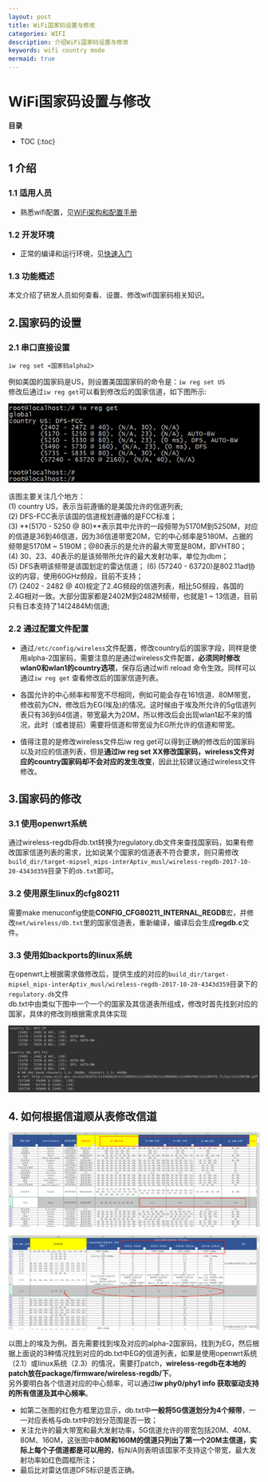 ```yaml
---
layout: post
title: WiFi国家码设置与修改
categories: WIFI
description: 介绍WiFi国家码设置与修改
keywords: wifi country mode
mermaid: true
---
```

# WiFi国家码设置与修改

**目录**  
* TOC
{:toc}


## 1 介绍

### 1.1 适用人员  

 - 熟悉wifi配置，见[WiFi架构和配置手册](https://siflower.github.io/2020/08/12/wifi_architecture_and_configuration_manual/)

### 1.2 开发环境  

 - 正常的编译和运行环境，见[快速入门](https://siflower.github.io/2020/08/05/quick_start/)

### 1.3 功能概述  

本文介绍了研发人员如何查看、设置、修改wifi国家码相关知识。


## 2.国家码的设置    

### 2.1 串口直接设置  
`iw reg set <国家码alpha2>`   

例如美国的国家码是US，则设置美国国家码的命令是：`iw reg set US`  
修改后通过`iw reg get`可以看到修改后的国家信道，如下图所示:  

![get.png](/assets/images/wifi_country_mode/get.png)  

该图主要关注几个地方：  
(1) country US，表示当前遵循的是美国允许的信道列表;  
(2) DFS-FCC表示该国的信道规划遵循的是FCC标准；  
(3) **(5170 - 5250 @ 80)**表示其中允许的一段频带为5170M到5250M，对应的信道是36到46信道，因为36信道带宽20M，它的中心频率是5180M，占据的频带是5170M ~ 5190M；@80表示的是允许的最大带宽是80M，即VHT80；  	
(4) 30、23、40表示的是该频带所允许的最大发射功率，单位为dbm；  
(5) DFS表明该频带是该国划定的雷达信道； 
(6) (57240 - 63720)是802.11ad协议的内容，使用60GHz频段，目前不支持；  
(7) (2402 - 2482 @ 40)规定了2.4G频段的信道列表，相比5G频段，各国的2.4G相对一致。大部分国家都是2402M到2482M频带，也就是1 ~ 13信道，目前只有日本支持了14(2484M)信道;  

### 2.2 通过配置文件配置  
- 通过`/etc/config/wireless`文件配置，修改country后的国家字段，同样是使用alpha-2国家码，需要注意的是通过wireless文件配置，**必须同时修改wlan0和wlan1的country选项**，保存后通过wifi reload 命令生效。同样可以通过`iw reg get` 查看修改后的国家信道列表。  

- 各国允许的中心频率和带宽不尽相同，例如可能会存在161信道、80M带宽，修改前为CN，修改后为EG(埃及)的情况。这时候由于埃及所允许的5g信道列表只有36到64信道，带宽最大为20M，所以修改后会出现wlan1起不来的情况，此时（或者提前）需要将信道和带宽设为EG所允许的信道和带宽。  
	
- 值得注意的是修改wireless文件后iw reg get可以得到正确的修改后的国家码以及对应的信道列表，但是**通过iw reg set XX修改国家码，wireless文件对应的country国家码却不会对应的发生改变**，因此比较建议通过wireless文件修改。  


## 3.国家码的修改

### 3.1 使用openwrt系统  

通过wireless-regdb将db.txt转换为regulatory.db文件来查找国家码，如果有修改国家信道列表的需求，比如说某个国家的信道表不符合要求，则只需修改`build_dir/target-mipsel_mips-interAptiv_musl/wireless-regdb-2017-10-20-4343d359`目录下的`db.txt`即可。  

### 3.2 使用原生linux的cfg80211   

需要make menuconfig使能**CONFIG_CFG80211_INTERNAL_REGDB**宏，并修改`net/wireless/db.txt`里的国家信道表，重新编译，编译后会生成**regdb.c**文件。

### 3.3 使用如backports的linux系统  

在openwrt上根据需求做修改后，提供生成的对应的`build_dir/target-mipsel_mips-interAptiv_musl/wireless-regdb-2017-10-20-4343d359`目录下的`regulatory.db`文件   
db.txt中由类似下图中一个一个的国家及其信道表所组成，修改时首先找到对应的国家，具体的修改则根据需求具体实现  

![db.png](/assets/images/wifi_country_mode/db.png)  
	
## 4. 如何根据信道顺从表修改信道

![channel.png](/assets/images/wifi_country_mode/channel.png)
	
![channel2.png](/assets/images/wifi_country_mode/channel2.png)
	
以图上的埃及为例。首先需要找到埃及对应的alpha-2国家码，找到为EG，然后根据上面说的3种情况找到对应的db.txt中EG的信道列表，如果是使用openwrt系统（2.1）或linux系统（2.3）的情况，需要打patch，**wireless-regdb在本地的patch放在package/firmware/wireless-regdb/下**。  
另外要明白各个信道对应的中心频率，可以通过**iw phy0/phy1 info 获取驱动支持的所有信道及其中心频率**。  

- 如第二张图的红色方框里边显示，db.txt中**一般将5G信道划分为4个频带**，一一对应表格与db.txt中的划分范围是否一致；  
- 关注允许的最大带宽和最大发射功率，5G信道允许的带宽包括20M、40M、80M、160M，这张图中**80M和160M的信道只列出了第一个20M主信道，实际上每个子信道都是可以用的**，标N/A则表明该国家不支持这个带宽，最大发射功率如红色圆框所注； 
- 最后比对雷达信道DFS标识是否正确。
	